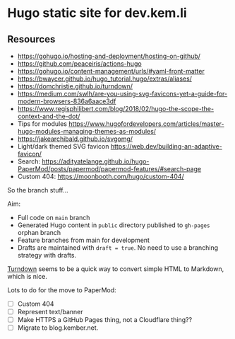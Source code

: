 # Hugo static site for dev.kem.li

## Resources

* <https://gohugo.io/hosting-and-deployment/hosting-on-github/>
* <https://github.com/peaceiris/actions-hugo>
* <https://gohugo.io/content-management/urls/#yaml-front-matter>
* <https://bwaycer.github.io/hugo_tutorial.hugo/extras/aliases/>
* <https://domchristie.github.io/turndown/>
* <https://medium.com/swlh/are-you-using-svg-favicons-yet-a-guide-for-modern-browsers-836a6aace3df>
* <https://www.regisphilibert.com/blog/2018/02/hugo-the-scope-the-context-and-the-dot/>
* Tips for modules <https://www.hugofordevelopers.com/articles/master-hugo-modules-managing-themes-as-modules/>
* https://jakearchibald.github.io/svgomg/
* Light/dark themed SVG favicon <https://web.dev/building-an-adaptive-favicon/>
* Search: <https://adityatelange.github.io/hugo-PaperMod/posts/papermod/papermod-features/#search-page>
* Custom 404: <https://moonbooth.com/hugo/custom-404/>

So the branch stuff...

Aim:

* Full code on `main` branch
* Generated Hugo content in `public` directory published to `gh-pages` orphan branch
* Feature branches from main for development
* Drafts are maintained with `draft = true`. No need to use a branching strategy with drafts.

[Turndown](https://domchristie.github.io/turndown/) seems to be a quick way to convert simple HTML to Markdown, which is nice.

Lots to do for the move to PaperMod:

- [ ] Custom 404
- [ ] Represent text/banner
- [ ] Make HTTPS a GitHub Pages thing, not a Cloudflare thing??
- [ ] Migrate to blog.kember.net.